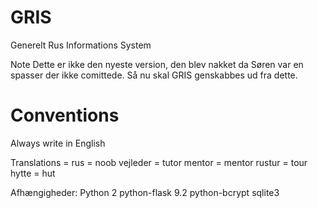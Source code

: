 GRIS
====

Generelt Rus Informations System

Note
Dette er ikke den nyeste version, den blev nakket da Søren var en spasser der ikke comittede.
Så nu skal GRIS genskabbes ud fra dette.


# Conventions

Always write in English

Translations
<Danish> = <English>
rus      = noob
vejleder = tutor
mentor   = mentor
rustur   = tour
hytte    = hut

Afhængigheder:
Python 2
python-flask 9.2
python-bcrypt
sqlite3

